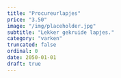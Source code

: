 ```yaml
---
title: "Procureurlapjes"
price: "3.50"
image: "/img/placeholder.jpg"
subtitle: "Lekker gekruide lapjes."
category: "varken"
truncated: false
ordinal: 0
date: 2050-01-01
draft: true
---
```

